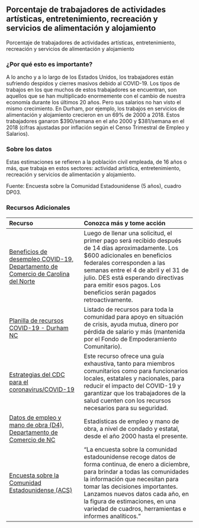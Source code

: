 ## Porcentaje de trabajadores de actividades artísticas, entretenimiento, recreación y servicios de alimentación y alojamiento
Porcentaje de trabajadores de actividades artísticas, entretenimiento, recreación y servicios de alimentación y alojamiento

### ¿Por qué esto es importante?
A lo ancho y a lo largo de los Estados Unidos, los trabajadores están sufriendo despidos y cierres masivos debido al COVID-19. Los tipos de trabajos en los que muchos de estos trabajadores se encuentran, son aquellos que se han multiplicado enormemente con el cambio de nuestra economía durante los últimos 20 años. Pero sus salarios no han visto el mismo crecimiento. En Durham, por ejemplo, los trabajos en servicios de alimentación y alojamiento crecieron en un 69% de 2000 a 2018. Estos trabajadores ganaron $390/semana en el año 2000 y $381/semana en el 2018 (cifras ajustadas por inflación según el Censo Trimestral de Empleo y Salarios).

### Sobre los datos
Estas estimaciones se refieren a la población civil empleada, de 16 años o más, que trabaja en estos sectores: actividad artística, entretenimiento, recreación y servicios de alimentación y alojamiento.
 

Fuente: Encuesta sobre la Comunidad Estadounidense (5 años), cuadro DP03. 

### Recursos Adicionales

| Recurso | Conozca más y tome acción |
|:--- | :--- |
| [Beneficios de desempleo COVID-19, Departamento de Comercio de Carolina del Norte](https://des.nc.gov/need-help/covid-19-nc-unemployment-insurance-information) | Luego de llenar una solicitud, el primer pago será recibido después de 14 días aproximadamente. Los $600 adicionales en beneficios federales corresponden a las semanas entre el 4 de abril y el 31 de julio. DES está esperando directivas para emitir esos pagos. Los beneficios serán pagados retroactivamente. 
|[Planilla de recursos COVID-19 - Durham NC](https://tinyurl.com/ducovid19recursos)| Listado de recursos para toda la comunidad para apoyo en situación de crisis, ayuda mutua, dinero por pérdida de salario y más (mantenida por el Fondo de Empoderamiento Comunitario). 
|[Estrategias del CDC para el coronavirus/COVID-19](https://espanol.cdc.gov/enes/coronavirus/2019-ncov/index.html) | Este recurso ofrece una guía exhaustiva, tanto para miembros comunitarios como para funcionarios locales, estatales y nacionales, para reducir el impacto del COVID-19 y garantizar que los trabajadores de la salud cuenten con los recursos necesarios para su seguridad. 
|[Datos de empleo y mano de obra (D4), Departamento de Comercio de NC](https://d4.nccommerce.com/) | Estadísticas de empleo y mano de obra, a nivel de condado y estatal, desde el año 2000 hasta el presente. 
|[Encuesta sobre la Comunidad Estadounidense (ACS)](https://www.census.gov/acs/www/) | “La encuesta sobre la comunidad estadounidense recoge datos de forma continua, de enero a diciembre, para brindar a todas las comunidades la información que necesitan para tomar las decisiones importantes. Lanzamos nuevos datos cada año, en la figura de estimaciones, en una variedad de cuadros, herramientas e informes analíticos.”


